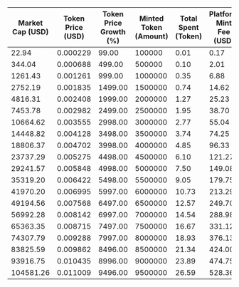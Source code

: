 | Market Cap (USD) | Token Price (USD) | Token Price Growth (%) | Minted Token (Amount) | Total Spent (Token) | Platform Mint Fee (USD) |
|------------------|-------------------|------------------------|-----------------------|--------------------|-------------------------|
| 22.94 | 0.000229 | 99.00 | 100000 | 0.01 | 0.17 |
| 344.04 | 0.000688 | 499.00 | 500000 | 0.10 | 2.01 |
| 1261.43 | 0.001261 | 999.00 | 1000000 | 0.35 | 6.88 |
| 2752.19 | 0.001835 | 1499.00 | 1500000 | 0.74 | 14.62 |
| 4816.31 | 0.002408 | 1999.00 | 2000000 | 1.27 | 25.23 |
| 7453.78 | 0.002982 | 2499.00 | 2500000 | 1.95 | 38.70 |
| 10664.62 | 0.003555 | 2998.00 | 3000000 | 2.77 | 55.04 |
| 14448.82 | 0.004128 | 3498.00 | 3500000 | 3.74 | 74.25 |
| 18806.37 | 0.004702 | 3998.00 | 4000000 | 4.85 | 96.33 |
| 23737.29 | 0.005275 | 4498.00 | 4500000 | 6.10 | 121.27 |
| 29241.57 | 0.005848 | 4998.00 | 5000000 | 7.50 | 149.08 |
| 35319.20 | 0.006422 | 5498.00 | 5500000 | 9.05 | 179.75 |
| 41970.20 | 0.006995 | 5997.00 | 6000000 | 10.73 | 213.29 |
| 49194.56 | 0.007568 | 6497.00 | 6500000 | 12.57 | 249.70 |
| 56992.28 | 0.008142 | 6997.00 | 7000000 | 14.54 | 288.98 |
| 65363.35 | 0.008715 | 7497.00 | 7500000 | 16.67 | 331.12 |
| 74307.79 | 0.009288 | 7997.00 | 8000000 | 18.93 | 376.13 |
| 83825.59 | 0.009862 | 8496.00 | 8500000 | 21.34 | 424.00 |
| 93916.75 | 0.010435 | 8996.00 | 9000000 | 23.89 | 474.75 |
| 104581.26 | 0.011009 | 9496.00 | 9500000 | 26.59 | 528.36 |

